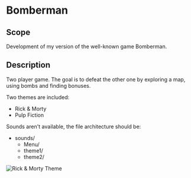 # Bomberman
## Scope
Development of my version of the well-known game Bomberman.

## Description
Two player game. The goal is to defeat the other one by exploring a map, using bombs and finding bonuses.

Two themes are included:
 - Rick & Morty
 - Pulp Fiction

Sounds aren't available, the file architecture should be:
- sounds/
  - Menu/
  - theme1/
  - theme2/
 
![Rick & Morty Theme](bomberman/rick&morty.png)
